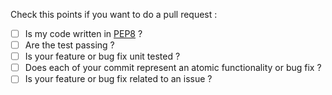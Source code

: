 Check this points if you want to do a pull request :

 * [ ] Is my code written in [PEP8](https://www.python.org/dev/peps/pep-0008/) ?
 * [ ] Are the test passing ?
 * [ ] Is your feature or bug fix unit tested ?
 * [ ] Does each of your commit represent an atomic functionality or bug fix ?
 * [ ] Is your feature or bug fix related to an issue ?